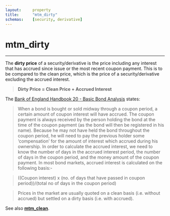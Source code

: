 ```yaml
---
layout:		property
title:		"mtm_dirty"
schemas:	[security, derivative]
---
```


# mtm_dirty

---

The **dirty price** of a security/derivative is the price including any interest that has accrued since issue or the most recent coupon payment. This is to be compared to the clean price, which is the price of a security/derivative excluding the accrued interest.

> **Dirty Price = Clean Price + Accrued Interest**

The [Bank of England Handbook 20 - Basic Bond Analysis][boe] states:

> When a bond is bought or sold midway through a coupon period, a certain amount of coupon interest will have accrued. The coupon payment is always received by the person holding the bond at the time of the coupon payment (as the bond will then be registered in his name). Because he may not have held the bond throughout the coupon period, he will need to pay the previous holder some ‘compensation’ for the
amount of interest which accrued during his ownership. In order to calculate the accrued interest, we need to know the number of days in the accrued interest period, the number of days in the coupon period, and the money amount of the coupon payment. In most bond markets, accrued interest is calculated on the following basis:-

> ((Coupon interest) x (no. of days that have passed in coupon period))/(total no of days in the coupon period)

> Prices in the market are usually quoted on a clean basis (i.e. without accrued) but settled on a dirty basis (i.e. with accrued).

[boe]: http://www.bankofengland.co.uk/education/Documents/ccbs/handbooks/pdf/ccbshb20.pdf

See also [**mtm_clean**](https://github.com/SuadeLabs/fire/blob/master/documentation/properties/mtm_clean.md).

